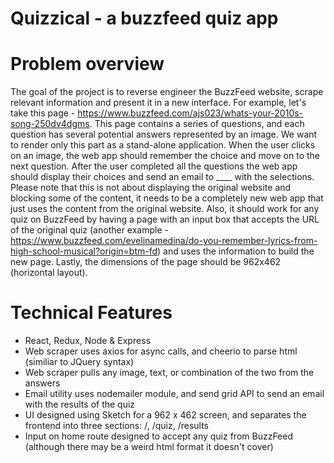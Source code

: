 Quizzical - a buzzfeed quiz app
==============

Problem overview
===
The goal of the project is to reverse engineer the BuzzFeed website, scrape relevant information and present it in a new interface.
For example, let's take this page - https://www.buzzfeed.com/ajs023/whats-your-2010s-song-250dv4dgms. This page contains a series of questions, and each question has several potential answers represented by an image. We want to render only this part as a stand-alone application. When the user clicks on an image, the web app should remember the choice and move on to the next question. After the user completed all the questions the web app should display their choices and send an email to ____ with the selections.
Please note that this is not about displaying the original website and blocking some of the content, it needs to be a completely new web app that just uses the content from the original website. Also, it should work for any quiz on BuzzFeed by having a page with an input box that accepts the URL of the original quiz (another example - https://www.buzzfeed.com/evelinamedina/do-you-remember-lyrics-from-high-school-musical?origin=btm-fd) and uses the information to build the new page.
Lastly, the dimensions of the page should be 962x462 (horizontal layout).

Technical Features
========
- React, Redux, Node & Express
- Web scraper uses axios for async calls, and cheerio to parse html (similiar to JQuery syntax)
- Web scraper pulls any image, text, or combination of the two from the answers
- Email utility uses nodemailer module, and send grid API to send an email with the results of the quiz
- UI designed using Sketch for a 962 x 462 screen, and separates the frontend into three sections: /, /quiz, /results
- Input on home route designed to accept any quiz from BuzzFeed (although there may be a weird html format it doesn't cover)
